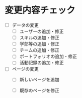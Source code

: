 # 変更内容チェック

- [ ] データの変更
    - [ ] ユーザーの追加・修正
    - [ ] スキルの追加・修正
    - [ ] 学部等の追加・修正
    - [ ] チームの追加・修正
    - [ ] ポートフォリオの追加・修正
    - [ ] 活動記録の追加・修正
- [ ] ページの変更
    - [ ] 新しいページを追加
    - [ ] 既存のページを修正
    
